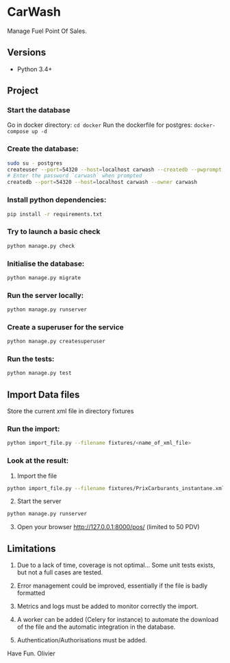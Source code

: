 # CarWash

Manage Fuel Point Of Sales.

## Versions

- Python 3.4+

## Project

### Start the database

Go in docker directory:
```cd docker```
Run the dockerfile for postgres:
```docker-compose up -d```

### Create the database:

```sh
sudo su - postgres
createuser --port=54320 --host=localhost carwash --createdb --pwprompt
# Enter the password `carwash` when prompted
createdb --port=54320 --host=localhost carwash --owner carwash
```

### Install python dependencies:

```sh
pip install -r requirements.txt
```

### Try to launch a basic check

```sh
python manage.py check
```

### Initialise the database:

```sh
python manage.py migrate
```

### Run the server locally:

```sh
python manage.py runserver
```

### Create a superuser for the service

```sh
python manage.py createsuperuser
```

### Run the tests:

```sh
python manage.py test
```

## Import Data files
Store the current xml file in directory fixtures

### Run the import:
```sh
python import_file.py --filename fixtures/<name_of_xml_file>
```

### Look at the result:
1. Import the file
```sh
python import_file.py --filename fixtures/PrixCarburants_instantane.xml
```
2. Start the server
```sh
python manage.py runserver
```
3. Open your browser
http://127.0.0.1:8000/pos/
(limited to 50 PDV)

## Limitations
1. Due to a lack of time, coverage is not optimal...
Some unit tests exists, but not a full cases are tested.

2. Error management could be improved, essentially if the file is badly formatted

3. Metrics and logs must be added to monitor correctly the import.

4. A worker can be added (Celery for instance) to automate the download of the file and the automatic integration in the database.

5. Authentication/Authorisations must be added.

Have Fun.
Olivier
